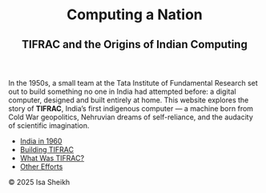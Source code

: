 <!DOCTYPE html>
<html lang="en">
<head>
  <meta charset="UTF-8">
  <meta name="viewport" content="width=device-width, initial-scale=1.0">
  <link rel="stylesheet" href="style.css">
</head>


  <header>
    <h1>Computing a Nation</h1>
    <h2>TIFRAC and the Origins of Indian Computing</h2>
  </header>

  <main>
    <section>
      <p>
        In the 1950s, a small team at the Tata Institute of Fundamental Research set out to build something no one in India had attempted before: a digital computer, designed and built entirely at home. This website explores the story of <strong>TIFRAC</strong>, India’s first indigenous computer — a machine born from Cold War geopolitics, Nehruvian dreams of self-reliance, and the audacity of scientific imagination.
      </p>

 
 <body>
  <nav>
    <ul>
      <li><a href="india-1960.html">India in 1960</a></li>
      <li><a href="tifrac-project.html">Building TIFRAC</a></li>
      <li><a href="tifrac-details.html">What Was TIFRAC?</a></li>
      <li><a href="other-efforts.html">Other Efforts</a></li>
    </ul>
  </nav> 
  
  <footer>
    <p>&copy; 2025 Isa Sheikh</p>
  </footer>
</body>
</html>

